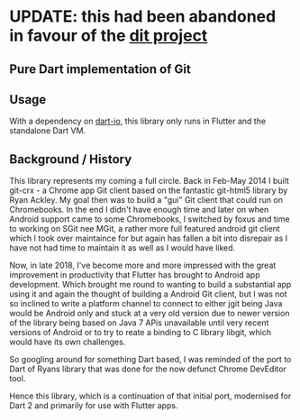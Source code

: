 # UPDATE: this had been **abandoned** in favour of the [dit project](http://github.com/maks/dit)

## Pure Dart implementation of Git


## Usage

With a dependency on [dart-io](https://www.dartlang.org/articles/libraries/dart-io), this library only runs in Flutter and the standalone Dart VM.


## Background / History

This library represents my coming a full circle. Back in Feb-May 2014 I built git-crx - a Chrome app Git client based on the fantastic git-html5 library by Ryan Ackley. My goal then was to build a "gui" Git client that could run on Chromebooks. In the end I didn't have enough time and later on when Android support came to some Chromebooks, I switched by foxus and time to working on SGit nee MGit, a rather more full featured android git client which I took over maintaince for but again has fallen a bit into disrepair as I have not had time to maintain it as well as I would have liked.

Now, in late 2018, I've become more and more impressed with the great improvement in productivity that Flutter has brought to Android app development. Which brought me round to wanting to build a substantial app using it and again the thought of building a Android Git client, but I was not so inclined to write a platform channel to connect to either jgit being Java would be Android only and stuck at a very old version due to newer version of the library being based on Java 7 APis unavailable until very recent versions of Android or to try to reate a binding to C library libgit, which would have its own challenges.

So googling around for something Dart based, I was reminded of the port to Dart of Ryans library that was done for the now defunct Chrome DevEditor tool.

Hence this library, which is a continuation of that initial port, modernised for Dart 2 and primarily for use with Flutter apps.
